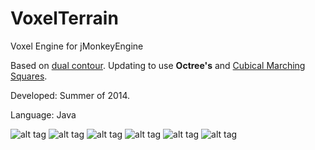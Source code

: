 VoxelTerrain
============

Voxel Engine for jMonkeyEngine

Based on [dual contour](http://www1.cse.wustl.edu/~taoju/research/dualContour.pdf). 
Updating to use **Octree's** and  [Cubical Marching Squares](http://www.ic-at.org/papers/2005/full181.pdf).

Developed: Summer of 2014. 

Language: Java

![alt tag](http://i.imgur.com/fclhOdN.png)
![alt tag](http://i.imgur.com/nc5D4a5.png)
![alt tag](http://i.imgur.com/CDnlpYy.png)
![alt tag](http://i.imgur.com/RVYxhpv.png)
![alt tag](http://i.imgur.com/urhaQAb.png)
![alt tag](http://i.imgur.com/qDvsWL2.png)





